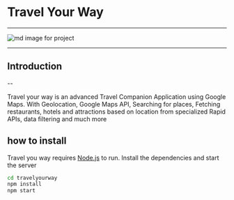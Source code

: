 # Travel Your Way 

---

![md image for project](https://user-images.githubusercontent.com/26817538/151700213-391a9d41-83e3-4e45-b91f-6507c181f655.PNG)

---
## Introduction
--

Travel your way is an advanced Travel Companion Application using Google Maps. With Geolocation, Google Maps API, Searching for places, Fetching restaurants, hotels and attractions based on location from specialized Rapid APIs, data filtering and much more


## how to install 

Travel you way requires [Node.js](https://nodejs.org/) to run.
Install the dependencies and start the server

```sh
cd travelyourway
npm install 
npm start
```

